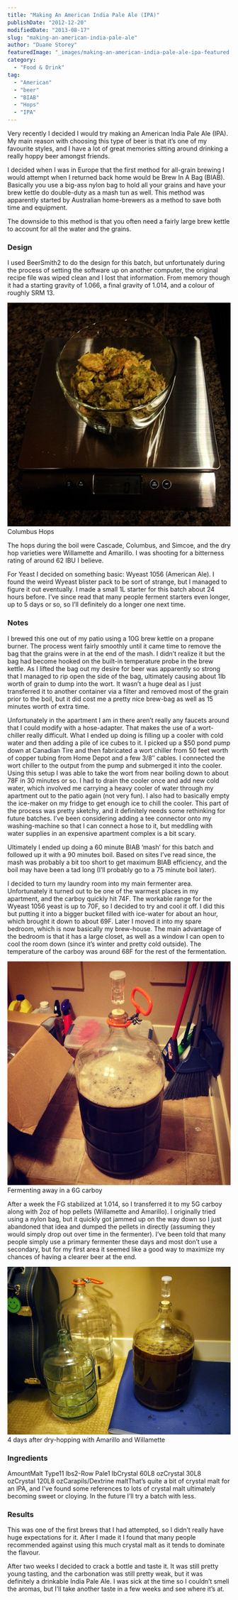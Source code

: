 ```yaml
---
title: "Making An American India Pale Ale (IPA)"
publishDate: "2012-12-20"
modifiedDate: "2013-08-17"
slug: "making-an-american-india-pale-ale"
author: "Duane Storey"
featuredImage: "_images/making-an-american-india-pale-ale-ipa-featured.jpg"
category:
  - "Food & Drink"
tag:
  - "American"
  - "beer"
  - "BIAB"
  - "Hops"
  - "IPA"
---
```


Very recently I decided I would try making an American India Pale Ale (IPA). My main reason with choosing this type of beer is that it’s one of my favourite styles, and I have a lot of great memories sitting around drinking a really hoppy beer amongst friends.

I decided when I was in Europe that the first method for all-grain brewing I would attempt when I returned back home would be Brew In A Bag (BIAB). Basically you use a big-ass nylon bag to hold all your grains and have your brew kettle do double-duty as a mash tun as well. This method was apparently started by Australian home-brewers as a method to save both time and equipment.

The downside to this method is that you often need a fairly large brew kettle to account for all the water and the grains.

### Design

I used BeerSmith2 to do the design for this batch, but unfortunately during the process of setting the software up on another computer, the original recipe file was wiped clean and I lost that information. From memory though it had a starting gravity of 1.066, a final gravity of 1.014, and a colour of roughly SRM 13.

[![Columbus Hops](_images/making-an-american-india-pale-ale-ipa-1.jpg)](_images/making-an-american-india-pale-ale-ipa-1.jpg)Columbus Hops



The hops during the boil were Cascade, Columbus, and Simcoe, and the dry hop varieties were Willamette and Amarillo. I was shooting for a bitterness rating of around 62 IBU I believe.

For Yeast I decided on something basic: Wyeast 1056 (American Ale). I found the weird Wyeast blister pack to be sort of strange, but I managed to figure it out eventually. I made a small 1L starter for this batch about 24 hours before. I’ve since read that many people ferment starters even longer, up to 5 days or so, so I’ll definitely do a longer one next time.

### Notes

I brewed this one out of my patio using a 10G brew kettle on a propane burner. The process went fairly smoothly until it came time to remove the bag that the grains were in at the end of the mash. I didn’t realize it but the bag had become hooked on the built-in temperature probe in the brew kettle. As I lifted the bag out my desire for beer was apparently so strong that I managed to rip open the side of the bag, ultimately causing about 1lb worth of grain to dump into the wort. It wasn’t a huge deal as I just transferred it to another container via a filter and removed most of the grain prior to the boil, but it did cost me a pretty nice brew-bag as well as 15 minutes worth of extra time.

Unfortunately in the apartment I am in there aren’t really any faucets around that I could modify with a hose-adapter. That makes the use of a wort-chiller really difficult. What I ended up doing is filling up a cooler with cold water and then adding a pile of ice cubes to it. I picked up a $50 pond pump down at Canadian Tire and then fabricated a wort chiller from 50 feet worth of copper tubing from Home Depot and a few 3/8″ cables. I connected the wort chiller to the output from the pump and submerged it into the cooler. Using this setup I was able to take the wort from near boiling down to about 78F in 30 minutes or so. I had to drain the cooler once and add new cold water, which involved me carrying a heavy cooler of water through my apartment out to the patio again (not very fun). I also had to basically empty the ice-maker on my fridge to get enough ice to chill the cooler. This part of the process was pretty sketchy, and it definitely needs some rethinking for future batches. I’ve been considering adding a tee connector onto my washing-machine so that I can connect a hose to it, but meddling with water supplies in an expensive apartment complex is a bit scary.

Ultimately I ended up doing a 60 minute BIAB ‘mash’ for this batch and followed up it with a 90 minutes boil. Based on sites I’ve read since, the mash was probably a bit too short to get maximum BIAB efficiency, and the boil may have been a tad long (I’ll probably go to a 75 minute boil later).

I decided to turn my laundry room into my main fermenter area. Unfortunately it turned out to be one of the warmest places in my apartment, and the carboy quickly hit 74F. The workable range for the Wyeast 1056 yeast is up to 70F, so I decided to try and cool it off. I did this but putting it into a bigger bucket filled with ice-water for about an hour, which brought it down to about 69F. Later I moved it into my spare bedroom, which is now basically my brew-house. The main advantage of the bedroom is that it has a large closet, as well as a window I can open to cool the room down (since it’s winter and pretty cold outside). The temperature of the carboy was around 68F for the rest of the fermentation.

[![Fermenting away in a 6G carboy](_images/making-an-american-india-pale-ale-ipa-2.jpg)](_images/making-an-american-india-pale-ale-ipa-2.jpg)Fermenting away in a 6G carboy



After a week the FG stabilized at 1.014, so I transferred it to my 5G carboy along with 2oz of hop pellets (Willamette and Amarillo). I originally tried using a nylon bag, but it quickly got jammed up on the way down so I just abandoned that idea and dumped the pellets in directly (assuming they would simply drop out over time in the fermenter). I’ve been told that many people simply use a primary fermenter these days and most don’t use a secondary, but for my first area it seemed like a good way to maximize my chances of having a clearer beer at the end.

[![4 days after dry-hopping with Amarillo and Willamette](_images/making-an-american-india-pale-ale-ipa-3.jpg)](_images/making-an-american-india-pale-ale-ipa-3.jpg)4 days after dry-hopping with Amarillo and Willamette



### Ingredients

AmountMalt Type11 lbs2-Row Pale1 lbCrystal 60L8 ozCrystal 30L8 ozCrystal 120L8 ozCarapils/Dextrine maltThat’s quite a bit of crystal malt for an IPA, and I’ve found some references to lots of crystal malt ultimately becoming sweet or cloying. In the future I’ll try a batch with less.

### Results

This was one of the first brews that I had attempted, so I didn’t really have huge expectations for it. After I made it I found that many people recommended against using this much crystal malt as it tends to dominate the flavour.

After two weeks I decided to crack a bottle and taste it. It was still pretty young tasting, and the carbonation was still pretty weak, but it was definitely a drinkable India Pale Ale. I was sick at the time so I couldn’t smell the aromas, but I’ll take another taste in a few weeks and see where it’s at.